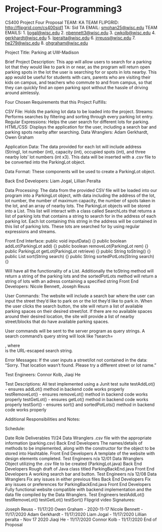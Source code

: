 # Project-Four-Programming3
CS400 Project Four Proposal
TEAM: KA TEAM FLIPGRID: http://flipgrid.com/cs400sid1
TA: Sid TA EMAIL: smohan25@wisc.edu
TEAM EMAILS: 1. ljogal@wisc.edu 2. nbennett3@wisc.edu 3. cwkolb@wisc.edu 4. gerkhardt@wisc.edu 5. lperalta@wisc.edu 6. jrreuss@wisc.edu 7. he279@wisc.edu 8. ohgraham@wisc.edu

Project Title: Parking at UW-Madison

Brief Project Description:
This app will allow users to search for a parking lot that they would like to park in or near, as the program will return open parking spots in the lot the user is searching for or spots in lots nearby. This app would be useful for students with cars, parents who are visiting their kids on campus, and teachers who commute to and from campus, so that they can quickly find an open parking spot without the hassle of driving around aimlessly.

Four Chosen Requirements that this Project Fulfills:

CSV File: Holds the parking lot data to be loaded into the project.
Streams: Performs searches by filtering and sorting through every parking lot entry.
Regular Expressions: Helps the user search for different lots for parking.
HTML/CSS: Displays the application for the user, including a search bar and parking spots nearby after searching.
Data Wranglers: Adam Gerkhardt, Owen Graham

Application Data:
The data provided for each lot will include address (String), lot number (int), capacity (int), occupied spots (int), and three nearby lots’ lot numbers (int x3). This data will be inserted with a .csv file to be converted into the ParkingLot object.

Data Format:
These components will be used to create a ParkingLot object.

Back End Developers: Liam Jogal, Lillian Peralta

Data Processing:
The data from the provided CSV file will be loaded into our program into a ParkingLot object, with data including the address of the lot, lot number, the number of maximum capacity, the number of spots taken in the lot, and an array of nearby lots. The ParkingLot objects will be stored into a List. This list will interact with a class called SearchLots that returns a list of parking lots that contains a string to search for in the address of each parking lot. Each lot containing this string in the address will be contained in this list of parking lots. These lots are searched for by using regular expressions and streams.

Front End Interface:
public void inputData() {}
public boolean addLot(ParkingLot add) {}
public boolean removeLot(ParkingLot rem) {}
public ParkingLot getLot(ParkingLot retrieve) {}
public String toString() {}
public List<ParkingLot> sort(String search) {}
public String sortedPotLots(String search) {}

Will have all the functionality of a List. Additionally the toString method will return a string of the parking lots and the sortedPotLots method will return a string of lots with an adress containing a specified string
Front End Developers: Nicole Bennett, Joseph Reuss

User Commands:
The website will include a search bar where the user can input the street they’d like to park on or the lot they’d like to park in. When the user clicks the search button, the site will return a list of available parking spaces on their desired street/lot. If there are no available spaces around their desired location, the site will provide a list of nearby street/blocks that do have available parking spaces.

User commands will be sent to the server program as query strings. A search command’s query string will look like ?search=<search>, where <search> is the URL-escaped search string.

Error Messages:
If the user inputs a street/lot not contained in the data: “Sorry. That location wasn’t found. Please try a different street or lot name.”

Test Engineers: Connor Kolb, Jiaqi He

Test Descriptions:
All test implemented using a Junit test suite
testAddLot() - ensures addLot() method in backend code works properly
testRemoveLot() - ensures removeLot() method in backend code works properly
testGetLot() - ensures getLot() method in backend code works properly
testSort() - ensures sort() and sortedPotLots() method in backend code works properly

Additional Responsibilities and Notes:

Schedule:

Date	Role	Deliverables
11/24	Data Wranglers	.csv file with the appropriate information (parking.csv)
Back End Developers	The names/details of methods to be implemented, along with the constructor for the object to be stored into Hashtable.
Front End Developers	A template of the website with design elements completed.
Test Engineers	n/a
12/01	Data Wranglers	Object utilizing the .csv file to be created (ParkingLot.java)
Back End Developers	Rough draft of Java class titled ParkingBackEnd.java
Front End Developers	A working search bar and button.
Test Engineers	n/a
12/08	Data Wranglers	Fix any issues in either previous files
Back End Developers	Fix any issues or preferences for ParkingBackEnd.java
Front End Developers	Fully functional website compatible with backend implementation and the data file compiled by the Data Wranglers.
Test Engineers	testAddLot()
testRemoveLot()
testGetLot()
testSort()
Flipgrid video
Signatures:

Joseph Reuss - 11/17/20
Owen Graham - 2020-11-17
Nicole Bennett - 11/17/2020
Adam Gerkhardt - 11/17/2020
Liam Jogal - 11/17/2020
Lillian peralta - Nov 17 2020
Jiaqi He - 11/17/2020
Connor Kolb - 11/17/2020
End of Proposal
